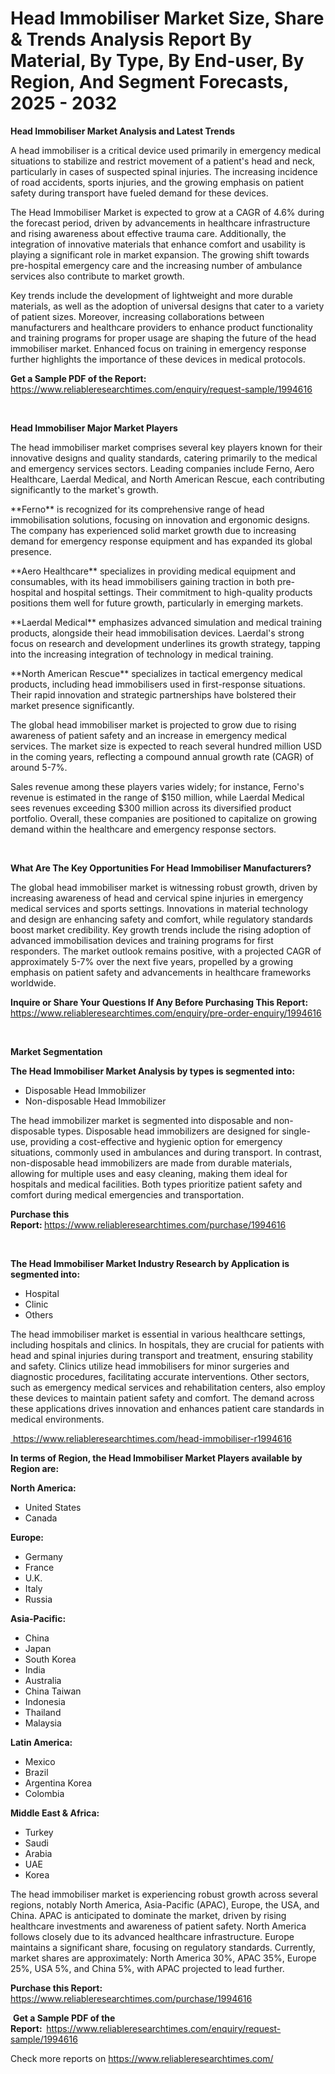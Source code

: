 <p><h1>Head Immobiliser Market Size, Share & Trends Analysis Report By Material, By Type, By End-user, By Region, And Segment Forecasts, 2025 - 2032</h1></p><p><strong>Head Immobiliser Market Analysis and Latest Trends</strong></p>
<p><p>A head immobiliser is a critical device used primarily in emergency medical situations to stabilize and restrict movement of a patient's head and neck, particularly in cases of suspected spinal injuries. The increasing incidence of road accidents, sports injuries, and the growing emphasis on patient safety during transport have fueled demand for these devices.</p><p>The Head Immobiliser Market is expected to grow at a CAGR of 4.6% during the forecast period, driven by advancements in healthcare infrastructure and rising awareness about effective trauma care. Additionally, the integration of innovative materials that enhance comfort and usability is playing a significant role in market expansion. The growing shift towards pre-hospital emergency care and the increasing number of ambulance services also contribute to market growth. </p><p>Key trends include the development of lightweight and more durable materials, as well as the adoption of universal designs that cater to a variety of patient sizes. Moreover, increasing collaborations between manufacturers and healthcare providers to enhance product functionality and training programs for proper usage are shaping the future of the head immobiliser market. Enhanced focus on training in emergency response further highlights the importance of these devices in medical protocols.</p></p>
<p><strong>Get a Sample PDF of the Report:&nbsp;</strong> <a href="https://www.reliableresearchtimes.com/enquiry/request-sample/1994616?utm_campaign=2720&utm_medium=2&utm_source=Github&utm_content=ia&utm_term=04032025&utm_id=head-immobiliser">https://www.reliableresearchtimes.com/enquiry/request-sample/1994616</a></p>
<p>&nbsp;</p>
<p><strong>Head Immobiliser Major Market Players</strong></p>
<p><p>The head immobiliser market comprises several key players known for their innovative designs and quality standards, catering primarily to the medical and emergency services sectors. Leading companies include Ferno, Aero Healthcare, Laerdal Medical, and North American Rescue, each contributing significantly to the market's growth.</p><p>**Ferno** is recognized for its comprehensive range of head immobilisation solutions, focusing on innovation and ergonomic designs. The company has experienced solid market growth due to increasing demand for emergency response equipment and has expanded its global presence.</p><p>**Aero Healthcare** specializes in providing medical equipment and consumables, with its head immobilisers gaining traction in both pre-hospital and hospital settings. Their commitment to high-quality products positions them well for future growth, particularly in emerging markets.</p><p>**Laerdal Medical** emphasizes advanced simulation and medical training products, alongside their head immobilisation devices. Laerdal's strong focus on research and development underlines its growth strategy, tapping into the increasing integration of technology in medical training.</p><p>**North American Rescue** specializes in tactical emergency medical products, including head immobilisers used in first-response situations. Their rapid innovation and strategic partnerships have bolstered their market presence significantly.</p><p>The global head immobiliser market is projected to grow due to rising awareness of patient safety and an increase in emergency medical services. The market size is expected to reach several hundred million USD in the coming years, reflecting a compound annual growth rate (CAGR) of around 5-7%.</p><p>Sales revenue among these players varies widely; for instance, Ferno's revenue is estimated in the range of $150 million, while Laerdal Medical sees revenues exceeding $300 million across its diversified product portfolio. Overall, these companies are positioned to capitalize on growing demand within the healthcare and emergency response sectors.</p></p>
<p>&nbsp;</p>
<p><strong>What Are The Key Opportunities For Head Immobiliser Manufacturers?</strong></p>
<p><p>The global head immobiliser market is witnessing robust growth, driven by increasing awareness of head and cervical spine injuries in emergency medical services and sports settings. Innovations in material technology and design are enhancing safety and comfort, while regulatory standards boost market credibility. Key growth trends include the rising adoption of advanced immobilisation devices and training programs for first responders. The market outlook remains positive, with a projected CAGR of approximately 5-7% over the next five years, propelled by a growing emphasis on patient safety and advancements in healthcare frameworks worldwide.</p></p>
<p><strong>Inquire or Share Your Questions If Any Before Purchasing This Report:</strong> <a href="https://www.reliableresearchtimes.com/enquiry/pre-order-enquiry/1994616?utm_campaign=2720&utm_medium=2&utm_source=Github&utm_content=ia&utm_term=04032025&utm_id=head-immobiliser">https://www.reliableresearchtimes.com/enquiry/pre-order-enquiry/1994616</a></p>
<p>&nbsp;</p>
<p><strong>Market Segmentation</strong></p>
<p><strong>The Head Immobiliser Market Analysis by types is segmented into:</strong></p>
<p><ul><li>Disposable Head Immobilizer</li><li>Non-disposable Head Immobilizer</li></ul></p>
<p><p>The head immobilizer market is segmented into disposable and non-disposable types. Disposable head immobilizers are designed for single-use, providing a cost-effective and hygienic option for emergency situations, commonly used in ambulances and during transport. In contrast, non-disposable head immobilizers are made from durable materials, allowing for multiple uses and easy cleaning, making them ideal for hospitals and medical facilities. Both types prioritize patient safety and comfort during medical emergencies and transportation.</p></p>
<p><strong>Purchase this Report:&nbsp;</strong><a href="https://www.reliableresearchtimes.com/purchase/1994616?utm_campaign=2720&utm_medium=2&utm_source=Github&utm_content=ia&utm_term=04032025&utm_id=head-immobiliser">https://www.reliableresearchtimes.com/purchase/1994616</a></p>
<p>&nbsp;</p>
<p><strong>The Head Immobiliser Market Industry Research by Application is segmented into:</strong></p>
<p><ul><li>Hospital</li><li>Clinic</li><li>Others</li></ul></p>
<p><p>The head immobiliser market is essential in various healthcare settings, including hospitals and clinics. In hospitals, they are crucial for patients with head and spinal injuries during transport and treatment, ensuring stability and safety. Clinics utilize head immobilisers for minor surgeries and diagnostic procedures, facilitating accurate interventions. Other sectors, such as emergency medical services and rehabilitation centers, also employ these devices to maintain patient safety and comfort. The demand across these applications drives innovation and enhances patient care standards in medical environments.</p></p>
<p><a href="https://www.reliableresearchtimes.com/head-immobiliser-r1994616?utm_campaign=2720&utm_medium=2&utm_source=Github&utm_content=ia&utm_term=04032025&utm_id=head-immobiliser">&nbsp;https://www.reliableresearchtimes.com/head-immobiliser-r1994616</a></p>
<p><strong>In terms of Region, the Head Immobiliser Market Players available by Region are:</strong></p>
<p>
    <p> <strong> North America: </strong>
        <ul>
            <li>United States</li>
            <li>Canada</li>
        </ul>
        </p> 
    <p> <strong> Europe: </strong>
        <ul>
            <li>Germany</li>
            <li>France</li>
            <li>U.K.</li>
            <li>Italy</li>
            <li>Russia</li>
        </ul>
        </p> 
    <p> <strong> Asia-Pacific: </strong>
        <ul>
            <li>China</li>
            <li>Japan</li>
            <li>South Korea</li>
            <li>India</li>
            <li>Australia</li>
            <li>China Taiwan</li>
            <li>Indonesia</li>
            <li>Thailand</li>
            <li>Malaysia</li>
        </ul>
        </p> 
    <p> <strong> Latin America: </strong>
        <ul>
            <li>Mexico</li>
            <li>Brazil</li>
            <li>Argentina Korea</li>
            <li>Colombia</li>
        </ul>
        </p> 
    <p> <strong> Middle East & Africa: </strong>
        <ul>
            <li>Turkey</li>
            <li>Saudi</li>
            <li>Arabia</li>
            <li>UAE</li>
            <li>Korea</li>
        </ul>
    </p>
    </p>
<p><p>The head immobiliser market is experiencing robust growth across several regions, notably North America, Asia-Pacific (APAC), Europe, the USA, and China. APAC is anticipated to dominate the market, driven by rising healthcare investments and awareness of patient safety. North America follows closely due to its advanced healthcare infrastructure. Europe maintains a significant share, focusing on regulatory standards. Currently, market shares are approximately: North America 30%, APAC 35%, Europe 25%, USA 5%, and China 5%, with APAC projected to lead further.</p></p>
<p><strong>Purchase this Report: </strong><a href="https://www.reliableresearchtimes.com/purchase/1994616?utm_campaign=2720&utm_medium=2&utm_source=Github&utm_content=ia&utm_term=04032025&utm_id=head-immobiliser">https://www.reliableresearchtimes.com/purchase/1994616</a></p>
<p>&nbsp;<strong>Get a Sample PDF of the Report:&nbsp;&nbsp;</strong><a href="https://www.reliableresearchtimes.com/enquiry/request-sample/1994616?utm_campaign=2720&utm_medium=2&utm_source=Github&utm_content=ia&utm_term=04032025&utm_id=head-immobiliser">https://www.reliableresearchtimes.com/enquiry/request-sample/1994616</a></p>
<p><strong></strong></p>
<p>Check more reports on <a href="https://www.reliableresearchtimes.com/?utm_campaign=2720&utm_medium=2&utm_source=Github&utm_content=ia&utm_term=04032025&utm_id=head-immobiliser">https://www.reliableresearchtimes.com/</a></p>